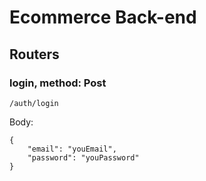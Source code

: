 # Ecommerce Back-end

## Routers
### login, method: Post
```
/auth/login
```
Body:
```
{
    "email": "youEmail",
    "password": "youPassword"
}
```